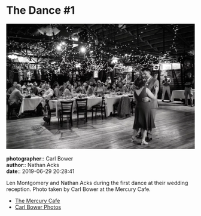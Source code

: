 # The Dance #1

![Len Montgomery and Nathan Acks during their "first dance"](assets/2019-06-29-set-4-the-dance-01.webp)

**photographer**:: Carl Bower  
**author**:: Nathan Acks  
**date**:: 2019-06-29 20:28:41

Len Montgomery and Nathan Acks during the first dance at their wedding reception. Photo taken by Carl Bower at the Mercury Cafe.

* [The Mercury Cafe](http://mercurycafe.com)
* [Carl Bower Photos](https://carlbowerphotos.com)
